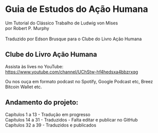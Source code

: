 # Guia de Estudos do Ação Humana

Um Tutorial do Clássico Trabalho de Ludwig von Mises<br>
por Robert P. Murphy<br>
<br>
Traduzido por Edson Brusque para o Clube do Livro Ação Humana<br>

## Clube do Livro Ação Humana

Assista às lives no YouTube:<br>
https://www.youtube.com/channel/UChStw-hf4hedsxa4bbzrxqg<br>

Ou nos ouça em formato podcast no Spotify, Google Podcast etc, Breez Bitcoin Wallet etc.

## Andamento do projeto:

Capítulos 1 a 13 - Tradução em progresso<br>
Capítulos 14 a 31 - Traduzidos - Falta editar e publicar no GitHub<br>
Capítulos 32 a 39 - Traduzidos e publicados<br>
